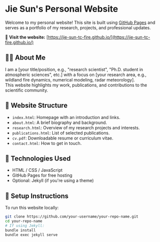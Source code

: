 # Jie Sun's Personal Website

Welcome to my personal website! This site is built using [GitHub Pages](https://pages.github.com/) and serves as a portfolio of my research, projects, and professional updates.

🔗 **Visit the website:** [https://jie-sun-tc-fire.github.io/](https://jie-sun-tc-fire.github.io/)

## 🧑‍💻 About Me

I am a [your title/position, e.g., "research scientist", "Ph.D. student in atmospheric sciences", etc.] with a focus on [your research area, e.g., wildland fire dynamics, numerical modeling, radar meteorology].  
This website highlights my work, publications, and contributions to the scientific community.

## 📁 Website Structure

- `index.html`: Homepage with an introduction and links.
- `about.html`: A brief biography and background.
- `research.html`: Overview of my research projects and interests.
- `publications.html`: List of selected publications.
- `cv.pdf`: Downloadable resume or curriculum vitae.
- `contact.html`: How to get in touch.

## 🚀 Technologies Used

- HTML / CSS / JavaScript
- GitHub Pages for free hosting
- Optional: Jekyll (if you're using a theme)

## 🔧 Setup Instructions

To run this website locally:

```bash
git clone https://github.com/your-username/your-repo-name.git
cd your-repo-name
# If using Jekyll:
bundle install
bundle exec jekyll serve

